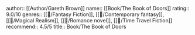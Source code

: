 author:: [[Author/Gareth Brown]]
name:: [[Book/The Book of Doors]]
rating:: 9.0/10
genres:: [[📖/Fantasy Fiction]], [[📖/Contemporary fantasy]], [[📖/Magical Realism]], [[📖/Romance novel]], [[📖/Time Travel Fiction]]
recommend:: 4.5/5
title:: Book/The Book of Doors
